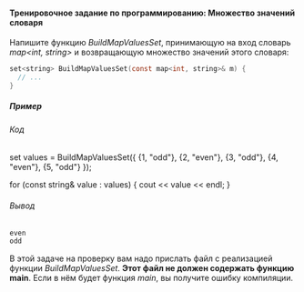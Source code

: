 #### Тренировочное задание по программированию: Множество значений словаря ####

Напишите функцию *BuildMapValuesSet*, принимающую на вход словарь *map<int, string>* и возвращающую множество значений этого словаря:

```objectivec
set<string> BuildMapValuesSet(const map<int, string>& m) {
  // ...
}
```

##### Пример #####
###### Код ######
set<string> values = BuildMapValuesSet({
    {1, "odd"},
    {2, "even"},
    {3, "odd"},
    {4, "even"},
    {5, "odd"}
});

for (const string& value : values) {
  cout << value << endl;
}

###### Вывод ######
```objectivec
even
odd
```

В этой задаче на проверку вам надо прислать файл с реализацией функции *BuildMapValuesSet*. **Этот файл не должен содержать функцию main**. Если в нём будет функция *main*, вы получите ошибку компиляции.
